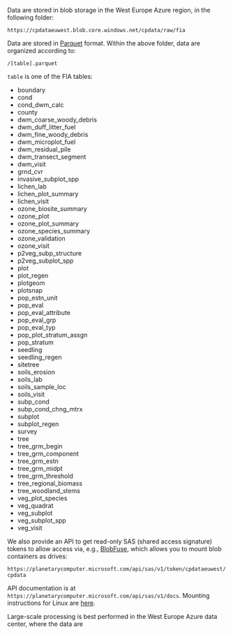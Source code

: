 Data are stored in blob storage in the West Europe Azure region, in the following folder:

`https://cpdataeuwest.blob.core.windows.net/cpdata/raw/fia`

Data are stored in [Parquet](https://parquet.apache.org/) format.  Within the above folder, data are organized according to:

`/[table].parquet`

`table` is one of the FIA tables:

- boundary
- cond
- cond_dwm_calc
- county
- dwm_coarse_woody_debris
- dwm_duff_litter_fuel
- dwm_fine_woody_debris
- dwm_microplot_fuel
- dwm_residual_pile
- dwm_transect_segment
- dwm_visit
- grnd_cvr
- invasive_subplot_spp
- lichen_lab
- lichen_plot_summary
- lichen_visit
- ozone_biosite_summary
- ozone_plot
- ozone_plot_summary
- ozone_species_summary
- ozone_validation
- ozone_visit
- p2veg_subp_structure
- p2veg_subplot_spp
- plot
- plot_regen
- plotgeom
- plotsnap
- pop_estn_unit
- pop_eval
- pop_eval_attribute
- pop_eval_grp
- pop_eval_typ
- pop_plot_stratum_assgn
- pop_stratum
- seedling
- seedling_regen
- sitetree
- soils_erosion
- soils_lab
- soils_sample_loc
- soils_visit
- subp_cond
- subp_cond_chng_mtrx
- subplot
- subplot_regen
- survey
- tree
- tree_grm_begin
- tree_grm_component
- tree_grm_estn
- tree_grm_midpt
- tree_grm_threshold
- tree_regional_biomass
- tree_woodland_stems
- veg_plot_species
- veg_quadrat
- veg_subplot
- veg_subplot_spp
- veg_visit

We also provide an API to get read-only SAS (shared access signature) tokens to allow access via, e.g., [BlobFuse](https://github.com/Azure/azure-storage-fuse), which allows you to mount blob containers as drives:

`https://planetarycomputer.microsoft.com/api/sas/v1/token/cpdataeuwest/cpdata`

API documentation is at `https://planetarycomputer.microsoft.com/api/sas/v1/docs`.
Mounting instructions for Linux are [here](https://docs.microsoft.com/en-us/azure/storage/blobs/storage-how-to-mount-container-linux).

Large-scale processing is best performed in the West Europe Azure data center, where the data are 
